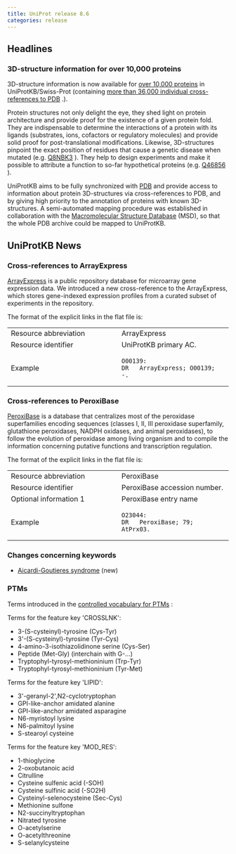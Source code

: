 ```yaml
---
title: UniProt release 8.6
categories: release
---
```


## Headlines

### 3D-structure information for over 10,000 proteins

3D-structure information is now available for [over 10,000 proteins](http://www.uniprot.org/uniprot/?query=keyword:2) in UniProtKB/Swiss-Prot (containing [more than 36,000 individual cross-references to PDB](https://ftp.uniprot.org/pub/databases/uniprot/current_release/knowledgebase/complete/docs/pdbtosp) .).

Protein structures not only delight the eye, they shed light on protein architecture and provide proof for the existence of a given protein fold. They are indispensable to determine the interactions of a protein with its ligands (substrates, ions, cofactors or regulatory molecules) and provide solid proof for post-translational modifications. Likewise, 3D-structures pinpoint the exact position of residues that cause a genetic disease when mutated (e.g. [Q8NBK3](http://www.uniprot.org/uniprot/Q8NBK3) ). They help to design experiments and make it possible to attribute a function to so-far hypothetical proteins (e.g. [Q46856](http://www.uniprot.org/uniprot/Q46856) ).

UniProtKB aims to be fully synchronized with [PDB](http://www.pdb.org/) and provide access to information about protein 3D-structures via cross-references to PDB, and by giving high priority to the annotation of proteins with known 3D-structures. A semi-automated mapping procedure was established in collaboration with the [Macromolecular Structure Database](http://www.ebi.ac.uk/msd/) (MSD), so that the whole PDB archive could be mapped to UniProtKB.

  

## UniProtKB News

### Cross-references to ArrayExpress

[ArrayExpress](http://www.ebi.ac.uk/arrayexpress/) is a public repository database for microarray gene expression data. We introduced a new cross-reference to the ArrayExpress, which stores gene-indexed expression profiles from a curated subset of experiments in the repository.

The format of the explicit links in the flat file is:

<table><colgroup><col style="width: 50%" /><col style="width: 50%" /></colgroup><tbody><tr class="odd"><td>Resource abbreviation</td><td>ArrayExpress</td></tr><tr class="even"><td>Resource identifier</td><td>UniProtKB primary AC.</td></tr><tr class="odd"><td>Example</td><td><pre><code>O00139:
DR   ArrayExpress; O00139; -.</code></pre></td></tr></tbody></table>

### Cross-references to PeroxiBase

[PeroxiBase](http://peroxidase.isb-sib.ch/) is a database that centralizes most of the peroxidase superfamilies encoding sequences (classes I, II, III peroxidase superfamily, glutathione peroxidases, NADPH oxidases, and animal peroxidases), to follow the evolution of peroxidase among living organism and to compile the information concerning putative functions and transcription regulation.

The format of the explicit links in the flat file is:

<table><colgroup><col style="width: 50%" /><col style="width: 50%" /></colgroup><tbody><tr class="odd"><td>Resource abbreviation</td><td>PeroxiBase</td></tr><tr class="even"><td>Resource identifier</td><td>PeroxiBase accession number.</td></tr><tr class="odd"><td>Optional information 1</td><td>PeroxiBase entry name</td></tr><tr class="even"><td>Example</td><td><pre><code>O23044:
DR   PeroxiBase; 79; AtPrx03.</code></pre></td></tr></tbody></table>

### Changes concerning keywords

-   [Aicardi-Goutieres syndrome](http://www.uniprot.org/keywords/KW-0948) (new)

### PTMs

Terms introduced in the [controlled vocabulary for PTMs](https://ftp.uniprot.org/pub/databases/uniprot/current_release/knowledgebase/complete/docs/ptmlist) :

Terms for the feature key 'CROSSLNK':

-   3-(S-cysteinyl)-tyrosine (Cys-Tyr)
-   3'-(S-cysteinyl)-tyrosine (Tyr-Cys)
-   4-amino-3-isothiazolidinone serine (Cys-Ser)
-   Peptide (Met-Gly) (interchain with G-...)
-   Tryptophyl-tyrosyl-methioninium (Trp-Tyr)
-   Tryptophyl-tyrosyl-methioninium (Tyr-Met)

Terms for the feature key 'LIPID':

-   3'-geranyl-2',N2-cyclotryptophan
-   GPI-like-anchor amidated alanine
-   GPI-like-anchor amidated asparagine
-   N6-myristoyl lysine
-   N6-palmitoyl lysine
-   S-stearoyl cysteine

Terms for the feature key 'MOD\_RES':

-   1-thioglycine
-   2-oxobutanoic acid
-   Citrulline
-   Cysteine sulfenic acid (-SOH)
-   Cysteine sulfinic acid (-SO2H)
-   Cysteinyl-selenocysteine (Sec-Cys)
-   Methionine sulfone
-   N2-succinyltryptophan
-   Nitrated tyrosine
-   O-acetylserine
-   O-acetylthreonine
-   S-selanylcysteine
